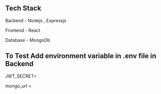 ## Tech Stack 
Backend - Nodejs , Expressjs

Frontend - React

Database - MongoDb 

## To Test Add environment variable in .env file in Backend 


JWT_SECRET=

mongo_url =

